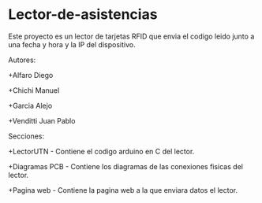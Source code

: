 # Lector-de-asistencias

Este proyecto es un lector de tarjetas RFID que envia el codigo leido junto a una fecha y hora y la IP del dispositivo.

Autores:

+Alfaro Diego

+Chichi Manuel

+Garcia Alejo

+Venditti Juan Pablo

Secciones:


+LectorUTN      - Contiene el codigo arduino en C del lector.

+Diagramas PCB  - Contiene los diagramas de las conexiones fisicas del lector.

+Pagina web     - Contiene la pagina web a la que enviara datos el lector.
